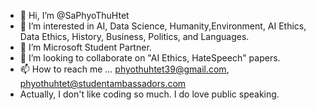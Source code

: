 - 👋 Hi, I’m @SaPhyoThuHtet
- 👀 I’m interested in AI, Data Science, Humanity,Environment, AI Ethics, Data Ethics, History, Business, Politics, and Languages.
- 🌱 I’m Microsoft Student Partner.
- 💞️ I’m looking to collaborate on "AI Ethics, HateSpeech" papers.
- 📫 How to reach me ... phyothuhtet39@gmail.com, phyothuhtet@studentambassadors.com
- Actually, I don't like coding so much. I do love public speaking.

